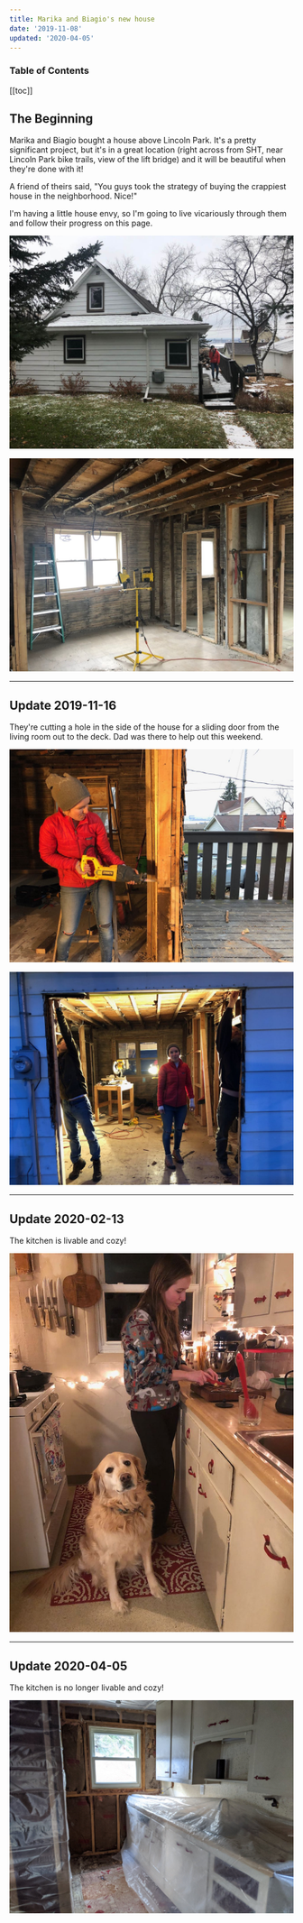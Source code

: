 ```yaml
---
title: Marika and Biagio's new house
date: '2019-11-08'
updated: '2020-04-05'
---
```

<h3>Table of Contents</h3>

[[toc]]

## The Beginning

Marika and Biagio bought a house above Lincoln Park. It's a pretty significant project, but it's in a great location (right across from SHT, near Lincoln Park bike trails, view of the lift bridge) and it will be beautiful when they're done with it! 

A friend of theirs said, "You guys took the strategy of buying the crappiest house in the neighborhood. Nice!"

I'm having a little house envy, so I'm going to live vicariously through them and follow their progress on this page. 

![IMG_2625](IMG_2625.jpeg?cropResize=800,600)

![IMG_2627](IMG_2627.jpeg?cropResize=800,600)

---
## Update 2019-11-16

They're cutting a hole in the side of the house for a sliding door from the living room out to the deck. Dad was there to help out this weekend.

![IMG_2690](IMG_2690.jpeg?cropResize=800,600)

![IMG_2695](IMG_2695.jpeg?cropResize=800,600)



---
## Update 2020-02-13
The kitchen is livable and cozy!

![IMG_3536](IMG_3536.jpeg?cropResize=800,600)

---
## Update 2020-04-05
The kitchen is no longer livable and cozy!

![](kitchen-torn-up.jpg)
